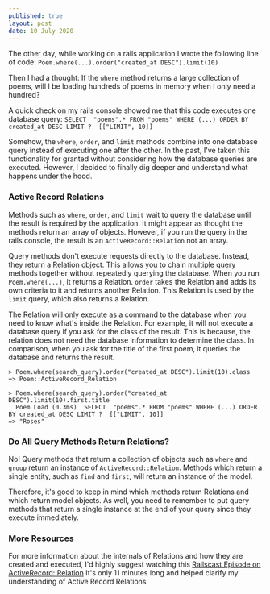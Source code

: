 ```yaml
---
published: true
layout: post
date: 10 July 2020
---
```

The other day, while working on a rails application I wrote the following line of code: 
`Poem.where(...).order("created_at DESC").limit(10)`

Then I had a thought: If the `where` method returns a large collection of poems, will I be loading hundreds of poems in memory when I only need a hundred?  

A quick check on my rails console showed me that this code executes one database query: `SELECT  "poems".* FROM "poems" WHERE (...) ORDER BY created_at DESC LIMIT ?  [["LIMIT", 10]]`

Somehow, the `where`, `order`, and `limit` methods combine into one database query instead of executing one after the other.  In the past, I've taken this functionality for granted without considering how the database queries are executed. However, I decided to finally dig deeper and understand what happens under the hood.  

### Active Record Relations
Methods such as `where`, `order`, and `limit` wait to query the database until the result is required by the application. It might appear as thought the methods return an array of objects. However, if you run the query in the rails console, the result is an `ActiveRecord::Relation` not an array. 

Query methods don't execute requests directly to the database. Instead, they return a Relation object. This allows you to chain multiple query methods together without repeatedly querying the database. When you run `Poem.where(...)`, it returns a Relation. `order` takes the Relation and adds its own criteria to it and returns another Relation.  This Relation is used by the `limit` query, which also returns a Relation. 

The Relation will only execute as a command to the database when you need to know what's inside the Relation. For example, it will not execute a database query if you ask for the class of the result. This is because, the relation does not need the database information to determine the class. In comparison, when you ask for the title of the first poem, it queries the database and returns the result. 

```
> Poem.where(search_query).order("created_at DESC").limit(10).class
=> Poem::ActiveRecord_Relation

> Poem.where(search_query).order("created_at DESC").limit(10).first.title
  Poem Load (0.3ms)  SELECT  "poems".* FROM "poems" WHERE (...) ORDER BY created_at DESC LIMIT ?  [["LIMIT", 10]]
=> "Roses"
```

### Do All Query Methods Return Relations?
No! Query methods that return a collection of objects such as `where` and `group` return an instance of `ActiveRecord::Relation`.  Methods which return a single entity, such as `find` and `first`, will return an instance of the model.

Therefore, it's good to keep in mind which methods return Relations and which return model objects. As well, you need to remember to put query methods that return a single instance at the end of your query since they execute immediately. 

### More Resources
For more information about the internals of Relations and how they are created and executed, I'd highly suggest watching this [Railscast Episode on ActiveRecord::Relation](http://railscasts.com/episodes/239-activerecord-relation-walkthrough?autoplay=true) It's only 11 minutes long and helped clarify my understanding of Active Record Relations
